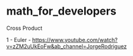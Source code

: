 # math_for_developers


Cross Product

1 - Euler - https://www.youtube.com/watch?v=zZM2uUkEoFw&ab_channel=JorgeRodriguez
